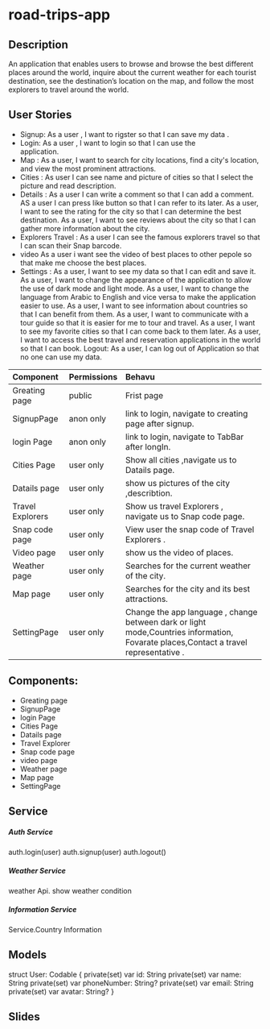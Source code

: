 # road-trips-app
## Description
An application that enables users to browse and browse the best different places around the world, inquire about the current weather for each tourist destination, see the destination’s location on the map, and follow the most explorers to travel around the world.

## User Stories
- Signup: As a user , I want to rigster so that I can save my data .
- Login: As a user , I want to login so that I can use the   
 application.
- Map : As a user, I want to search for city locations, find a city's location, and view the most prominent attractions.
- Cities : As user I can see name and picture of cities so that I select the picture and read description.
- Details :
As a user I can write a comment so that I can add a comment.
AS a user I can press like button so that I can refer to its later.
As a user, I want to see the rating for the city so that I can determine the best destination.
As a user, I want to see reviews about the city so that I can gather more information about the city.
- Explorers Travel :
As a user I can see the famous explorers travel so that I can scan their
 Snap barcode.
 - video
 As a user i want see the video of best places to other pepole so that make me choose the best places.
 - Settings :
 As a user, I want to see my data so that I can edit and save it.
As a user, I want to change the appearance of the application to allow the use of dark mode and light mode.
As a user, I want to change the language from Arabic to English and vice versa to make the application easier to use.
As a user, I want to see information about countries so that I can benefit from them.
As a user, I want to communicate with a tour guide so that it is easier for me to tour and travel.
As a user, I want to see my favorite cities so that I can come back to them later.
As a user, I want to access the best travel and reservation applications in the world so that I can book.
Logout: As a user, I can log out of Application so that no one  can use my data.

| Component        | Permissions | Behavu 
| :---             |     ---   |   :---    |
| Greating page    | public      | Frist page |
| SignupPage       | anon only   | link to login, navigate to creating page after signup.|
| login Page       | anon only   | link to login, navigate to TabBar after longIn.|
| Cities Page       |  user only | Show all cities  ,navigate us to Datails page.|
| Datails page |  user only |show us pictures of the city ,describtion.|
|Travel Explorers    |  user only | Show us travel Explorers , navigate us to Snap code page.|
| Snap code page      | user only   | View user the snap code of Travel Explorers .| 
| Video page | user only | show us the video of places.
| Weather page     | user only   | Searches for the current weather of the city.|
| Map page     | user only   | Searches for the city and its best attractions.|
| SettingPage      |  user only | Change the app language , change between dark or light mode,Countries information, Fovarate places,Contact a travel representative .|

## Components:
* Greating page
* SignupPage
* login Page
* Cities Page 
* Datails page
* Travel Explorer
*  Snap code page
* video page
*  Weather page
*  Map page
*  SettingPage 
## Service
##### Auth Service
auth.login(user)
auth.signup(user)
auth.logout()
##### Weather Service
weather Api. show weather condition
##### Information Service
Service.Country Information
## Models
struct User: Codable {
    private(set) var id: String
    private(set) var name: String
    private(set) var phoneNumber: String?
    private(set) var email: String
    private(set) var avatar: String?
}

## Slides








